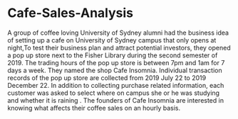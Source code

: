# Cafe-Sales-Analysis
A group of coffee loving University of Sydney alumni had the business idea of setting up a cafe on University of Sydney campus that only opens at night,To test their business plan and attract potential investors, they opened a pop up store next to the Fisher Library during the second semester of 2019. The trading hours of the pop up store is between 7pm and 1am for 7 days a week. They named the shop Cafe Insomnia. Individual transaction records of the pop up store are collected from 2019 July 22 to 2019 December 22. In addition to collecting purchase related information, each customer was asked to select where on campus she or he was studying and whether it is raining . The founders of Cafe Insomnia are interested in knowing what affects their coffee sales on an hourly basis. 
